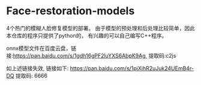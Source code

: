 # Face-restoration-models
4个热门的模糊人脸修复模型的部署。
由于模型的预处理和后处理比较简单，因此本仓库的程序只提供了python的，
有兴趣的可以自己编写C++程序。

onnx模型文件在百度云盘，链接:https://pan.baidu.com/s/1gdh16gPF2luYXS6AbpK9Ag 
提取码:c2js

如上述链接失效, 链接如下: https://pan.baidu.com/s/1pjXjhR2uJuk24UEmB4r-DQ
提取码: 6666
